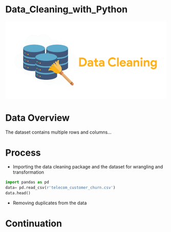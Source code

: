 # Data_Cleaning_with_Python
![](Intro_Image.png)

# Data Overview
The dataset contains multiple rows and columns...
# Process
- Importing the data cleaning package and the dataset for wrangling and transformation 
```python
import pandas as pd
data= pd.read_csv(r'telecom_customer_churn.csv')
data.head()
```
- Removing duplicates from the data
# Continuation
